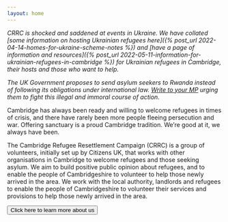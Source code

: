 ```yaml
---
layout: home
---
```


*CRRC is shocked and saddened at events in Ukraine. We have collated [some information on hosting Ukrainian refugees here]({% post_url 2022-04-14-homes-for-ukraine-scheme-notes %}) and [have a page of information and resources]({% post_url 2022-05-11-information-for-ukrainian-refugees-in-cambridge %}) for Ukrainian refugees in Cambridge, their hosts and those who want to help.*

*The UK Government proposes to send asylum seekers to Rwanda instead of following its obligations under international law. [Write to your MP](https://www.writetothem.com/) urging them to fight this illegal and immoral course of action.*

Cambridge has always been ready and willing to welcome refugees in times of crisis, and there have rarely been more people fleeing persecution and war. Offering sanctuary is a proud Cambridge tradition. We’re good at it, we always have been.

The Cambridge Refugee Resettlement Campaign (CRRC) is a group of volunteers, initially set up by Citizens UK, that works with other organisations in Cambridge to welcome refugees and those seeking asylum. We aim to build positive public opinion about refugees, and to enable the people of Cambridgeshire to volunteer to help those newly arrived in the area. We work with the local authority, landlords and refugees to enable the people of Cambridgeshire to volunteer their services and provisions to help those newly arrived in the area.

<a href="{% link about-us.md %}">
  <button class="btn donate">Click here to learn more about us</button>
</a>
